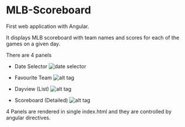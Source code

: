 # MLB-Scoreboard
First web application with Angular.  

It displays MLB scoreboard with team names and scores for each of the games on a given day.

There are 4 panels
 - Date Selector 
![date selector](https://cloud.githubusercontent.com/assets/19979045/19325565/bf167b2e-9094-11e6-93bd-4204807434de.png)

 - Favourite Team
 ![alt tag](http://imgur.com/vSCeZBy)
 - Dayview (List)
 ![alt tag](http://imgur.com/cWQ1XSP)
 - Scoreboard (Detailed)
 ![alt tag](http://imgur.com/uxmUv7h)
 
4 Panels are rendered in single index.html and they are controlled by angular directives.
